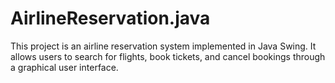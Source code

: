 # AirlineReservation.java
This project is an airline reservation system implemented in Java Swing. It allows users to search for flights, book tickets, and cancel bookings through a graphical user interface.
